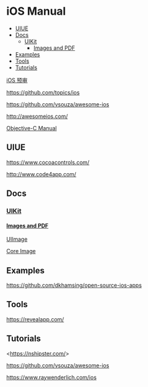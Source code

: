 <!-- omit in toc -->
# iOS Manual

- [UIUE](#uiue)
- [Docs](#docs)
  - [UIKit](#uikit)
    - [Images and PDF](#images-and-pdf)
- [Examples](#examples)
- [Tools](#tools)
- [Tutorials](#tutorials)

[iOS 预审](https://wetest.qq.com/product/ios)

<https://github.com/topics/ios>

<https://github.com/vsouza/awesome-ios>

<http://awesomeios.com/>

[Objective-C Manual](/manuals/objc/objc-manual.md)

## UIUE

<https://www.cocoacontrols.com/>

<http://www.code4app.com/>

## Docs

### [UIKit](https://developer.apple.com/documentation/uikit)

#### [Images and PDF](https://developer.apple.com/documentation/uikit/images_and_pdf)

[UIImage](https://developer.apple.com/documentation/uikit/uiimage)

[Core Image](https://developer.apple.com/documentation/coreimage)

## Examples

<https://github.com/dkhamsing/open-source-ios-apps>

## Tools

<https://revealapp.com/>

<!-- #ios-tutorial -->
## Tutorials

<<https://nshipster.com/>>

<https://github.com/vsouza/awesome-ios>

<https://www.raywenderlich.com/ios>

